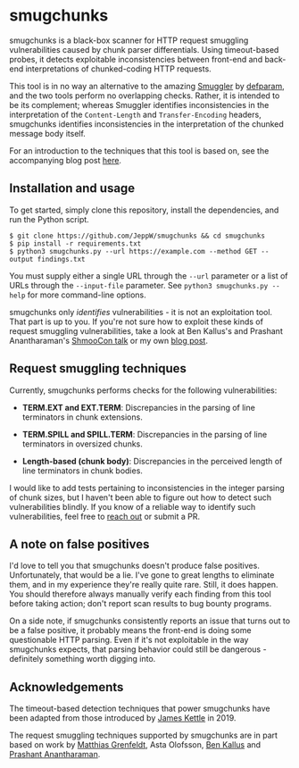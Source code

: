 # smugchunks
smugchunks is a black-box scanner for HTTP request smuggling vulnerabilities caused by chunk parser differentials. Using timeout-based probes, it detects exploitable inconsistencies between front-end and back-end interpretations of chunked-coding HTTP requests.

This tool is in no way an alternative to the amazing [Smuggler](https://github.com/defparam/smuggler) by [defparam](https://github.com/defparam), and the two tools perform no overlapping checks. Rather, it is intended to be its complement; whereas Smuggler identifies inconsistencies in the interpretation of the `Content-Length` and `Transfer-Encoding` headers, smugchunks identifies inconsistencies in the interpretation of the chunked message body itself.

For an introduction to the techniques that this tool is based on, see the accompanying blog post [here](https://w4ke.info/2025/06/18/funky-chunks.html).

## Installation and usage
To get started, simply clone this repository, install the dependencies, and run the Python script.

```
$ git clone https://github.com/JeppW/smugchunks && cd smugchunks
$ pip install -r requirements.txt
$ python3 smugchunks.py --url https://example.com --method GET --output findings.txt
```

You must supply either a single URL through the `--url` parameter or a list of URLs through the `--input-file` parameter. See `python3 smugchunks.py --help` for more command-line options. 

smugchunks only *identifies* vulnerabilities - it is not an exploitation tool. That part is up to you. If you're not sure how to exploit these kinds of request smuggling vulnerabilities, take a look at Ben Kallus's and Prashant Anantharaman's [ShmooCon talk](https://youtube.com/watch?v=aKPAX00ft5s&t=2h19m0s) or my own [blog post](https://w4ke.info/2025/06/18/funky-chunks.html).

## Request smuggling techniques
Currently, smugchunks performs checks for the following vulnerabilities:

- __TERM.EXT and EXT.TERM__: Discrepancies in the parsing of line terminators in chunk extensions.

- __TERM.SPILL and SPILL.TERM__: Discrepancies in the parsing of line terminators in oversized chunks.

- __Length-based (chunk body)__: Discrepancies in the perceived length of line terminators in chunk bodies. 

I would like to add tests pertaining to inconsistencies in the integer parsing of chunk sizes, but I haven't been able to figure out how to detect such vulnerabilities blindly. If you know of a reliable way to identify such vulnerabilities, feel free to [reach out](mailto:jeppe.b.weikop@gmail.com) or submit a PR. 

## A note on false positives
I'd love to tell you that smugchunks doesn't produce false positives. Unfortunately, that would be a lie. I've gone to great lengths to eliminate them, and in my experience they're really quite rare. Still, it does happen. You should therefore always manually verify each finding from this tool before taking action; don't report scan results to bug bounty programs.

On a side note, if smugchunks consistently reports an issue that turns out to be a false positive, it probably means the front-end is doing some questionable HTTP parsing. Even if it's not exploitable in the way smugchunks expects, that parsing behavior could still be dangerous - definitely something worth digging into.

## Acknowledgements
The timeout-based detection techniques that power smugchunks have been adapted from those introduced by [James Kettle](https://jameskettle.com/) in 2019.

The request smuggling techniques supported by smugchunks are in part based on work by [Matthias Grenfeldt](https://grenfeldt.dev/), Asta Olofsson, [Ben Kallus](https://kallus.org/) and [Prashant Anantharaman](https://prashant.at/). 
